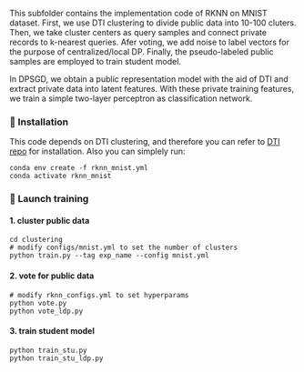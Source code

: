 This subfolder contains the implementation code of RKNN on MNIST dataset.
First, we use DTI clustering to divide public data into 10-100 cluters.
Then, we take cluster centers as query samples and connect private records to k-nearest queries.
Afer voting, we add noise to label vectors for the purpose of centralized/local DP. 
Finally, the pseudo-labeled public samples are employed to train student model.

In DPSGD, we obtain a public representation model with the aid of DTI and extract private data into latent features.
With these private training features, we train a simple two-layer perceptron as classification network.

### &#x1F680; Installation

This code depends on  DTI clustering, and therefore you can refer to [DTI repo](https://github.com/monniert/dti-clustering) for installation.
Also you can simplely run:
```
conda env create -f rknn_mnist.yml
conda activate rknn_mnist
```

### &#x1F308; Launch training 

#### 1. cluster public data
```
cd clustering 
# modify configs/mnist.yml to set the number of clusters
python train.py --tag exp_name --config mnist.yml
```
#### 2. vote for public data
```
# modify rknn_configs.yml to set hyperparams
python vote.py
python vote_ldp.py
```
#### 3. train student model
 ```
python train_stu.py
python train_stu_ldp.py
```
